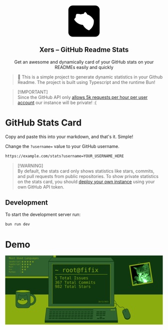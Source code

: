 <p align="center">
 <img width="100px" src="./assets/logo.svg" align="center" alt="Xers Readme Stats" />
 <h2 align="center">Xers – GitHub Readme Stats</h2>
 <p align="center">Get an awesome and dynamically card of your GitHub stats on your READMEs easily and quickly</p>
</p>

> 🚀 This is a simple project to generate dynamic statistics in your Github Readme. The project is built using Typescript and the runtime Bun!

> [!IMPORTANT]\
> Since the GitHub API only [allows 5k requests per hour per user account](https://docs.github.com/en/graphql/overview/resource-limitations) our instance will be private! :(

# GitHub Stats Card

Copy and paste this into your markdown, and that's it. Simple!

Change the `?username=` value to your GitHub username.

```md
https://example.com/stats?username=YOUR_USERNAME_HERE
```

> [!WARNING]\
> By default, the stats card only shows statistics like stars, commits, and pull requests from public repositories. To show private statistics on the stats card, you should [deploy your own instance](#deploy-on-your-own) using your own GitHub API token.

## Development
To start the development server run:
```bash
bun run dev
```

# Demo
<img src="./assets/template.svg" />